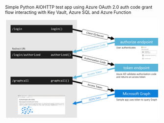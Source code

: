 Simple Python AIOHTTP test app using Azure OAuth 2.0 auth code grant flow interacting with Key Vault, Azure SQL and Azure Function

![App Preview](https://github.com/krassykirov/Python_AIOHTTP_TestApp/blob/master/static/images/authworkflow.png)